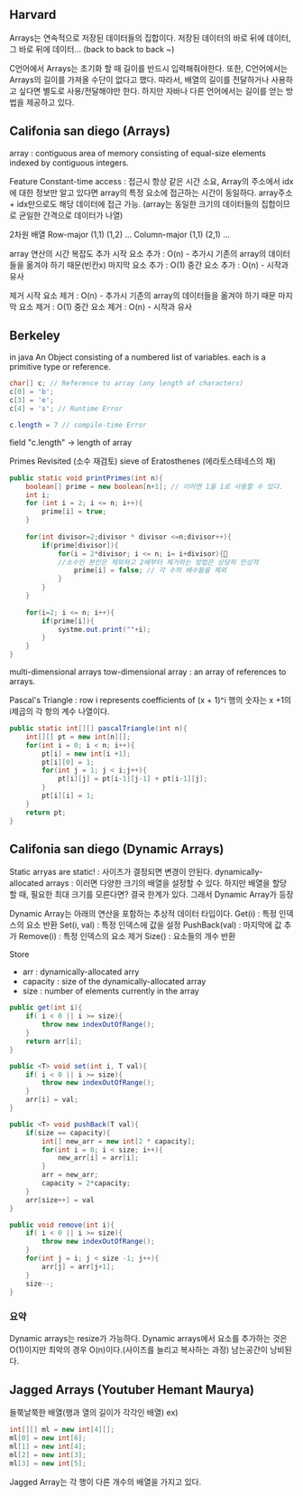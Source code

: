 
## Harvard
Arrays는 연속적으로 저장된 데이터들의 집합이다.
저장된 데이터의 바로 뒤에 데이터, 그 바로 뒤에 데이터... (back to back to back ~)

C언어에서 Arrays는 초기화 할 때 길이를 반드시 입력해줘야한다.
또한, C언어에서는 Arrays의 길이를 가져올 수단이 없다고 했다. 따라서, 배열의 길이를 전달하거나 사용하고 싶다면 별도로 사용/전달해야만 한다. 하지만 자바나 다른 언어에서는 길이를 얻는 방법을 제공하고 있다.


## Califonia san diego (Arrays)

array : contiguous area of memory consisting of equal-size elements indexed by contiguous integers.

Feature
Constant-time access : 접근시 항상 같은 시간 소요, Array의 주소에서 idx에 대한 정보만 알고 있다면 array의 특정 요소에 접근하는 시간이 동일하다. array주소 + idx만으로도 해당 데이터에 접근 가능. (array는 동일한 크기의 데이터들의 집합이므로 균일한 간격으로 데이터가 나열)

2차원 배열
Row-major (1,1) (1,2) ... 
Column-major (1,1) (2,1) ...


array 연산의 시간 복잡도
추가
	시작 요소 추가 : O(n) - 추가시 기존의 array의 데이터들을 옮겨야 하기 때문(빈칸x)
	마지막 요소 추가 : O(1)
	중간 요소 추가 : O(n) - 시작과 유사

제거
	시작 요소 제거 : O(n) - 추가시 기존의 array의 데이터들을 옮겨야 하기 때문
	마지막 요소 제거 : O(1)
	중간 요소 제거 : O(n) - 시작과 유사


## Berkeley

in java
An Object consisting of a numbered list of variables. each is a primitive type or reference.
```java
char[] c; // Reference to array (any length of characters)
c[0] = 'b';
c[3] = 'e';
c[4] = 's'; // Runtime Error

c.length = 7 // compile-time Error
```

field "c.length" -> length of array

Primes Revisited (소수 재검토)
sieve of Eratosthenes (에라토스테네스의 채)

```java
public static void printPrimes(int n){
	boolean[] prime = new boolean[n+1]; // 이러면 1을 1로 사용할 수 있다.
	int i;
	for (int i = 2; i <= n; i++){
		prime[i] = true;
	}
	
	for(int divisor=2;divisor * divisor <=n;divisor++){
		if(prime[divisor]){
			for(i = 2*divisor; i <= n; i= i+divisor){
			//소수인 본인은 제외하고 2배부터 제거하는 방법은 상당히 인상적
				prime[i] = false; // 각 수의 배수들을 제외
			}
		}
	}
	
	for(i=2; i <= n; i++){
		if(prime[i]){
			systme.out.print(""+i);
		}
	}
}
```



multi-dimensional arrays
tow-dimensional array : an array of references to arrays.

Pascal's Triangle : 
row i represents coefficients of (x + 1)^i  행의 숫자는 x +1의 i제곱의 각 항의 계수 나열이다.
```java
public static int[][] pascalTriangle(int n){
	int[][] pt = new int[n][];
	for(int i = 0; i < n; i++){
		pt[i] = new int[i +1];
		pt[i][0] = 1;
		for(int j = 1; j < i;j++){
			pt[i][j] = pt[i-1][j-1] + pt[i-1][j];
		}
		pt[i][i] = 1;
	}
	return pt;
}
```



## Califonia san diego (Dynamic Arrays)


Static arryas are static! : 사이즈가 결정되면 변경이 안된다.
dynamically-allocated arrays : 이러면 다양한 크기의 배열을 설정할 수 있다. 하지만 배열을 할당할 때, 필요한 최대 크기를 모른다면? 결국 한계가 있다.
그래서 Dynamic Array가 등장

Dynamic Array는 아래의 연산을 포함하는 추상적 데이터 타입이다.
Get(i) : 특정 인덱스의 요소 반환
Set(i, val) : 특정 인덱스에 값을 설정
PushBack(val) : 마지막에 값 추가
Remove(i) : 특정 인덱스의 요소 제거
Size() : 요소들의 개수 반환

Store
- arr : dynamically-allocated arry
- capacity : size of the dynamically-allocated array
- size : number of elements currently in the array

```Java
public get(int i){
	if( i < 0 || i >= size){
		throw new indexOutOfRange();
	}
	return arr[i];
}
```

```java
public <T> void set(int i, T val){
	if( i < 0 || i >= size){
		throw new indexOutOfRange();
	}
	arr[i] = val;
}
```

```java
public <T> void pushBack(T val){
	if(size == capacity){
		int[] new_arr = new int[2 * capacity];
		for(int i = 0; i < size; i++){
			new_arr[i] = arr[i];
		}
		arr = new_arr;
		capacity = 2*capacity;
	}
	arr[size++] = val
}
```

```java
public void remove(int i){
	if( i < 0 || i >= size){
		throw new indexOutOfRange();
	}
	for(int j = i; j < size -1; j++){
		arr[j] = arr[j+1];
	}
	size--;
}
```

### 요약
Dynamic arrays는 resize가 가능하다.
Dynamic arrays에서 요소를 추가하는 것은 O(1)이지만 최악의 경우 O(n)이다.(사이즈를 늘리고 복사하는 과정)
남는공간이 낭비된다.


## Jagged Arrays (Youtuber Hemant Maurya)
들쭉날쭉한 배열(행과 열의 길이가 각각인 배열)
ex)
```java
int[][] ml = new int[4][];
ml[0] = new int[6];
ml[1] = new int[4];
ml[2] = new int[3];
ml[3] = new int[5];
```

Jagged Array는 각 행이 다른 개수의 배열을 가지고 있다.



